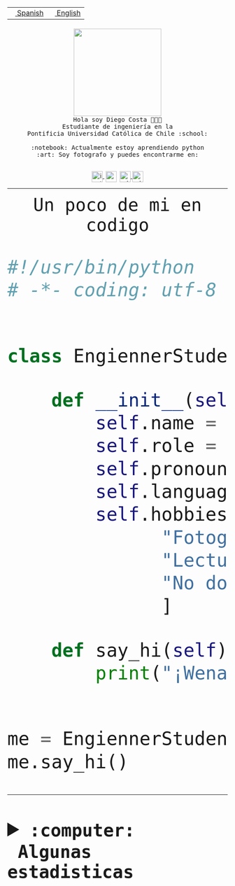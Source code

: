<table border="0"  align="right">
 <tr><td><a href="README.md"><img src="https://upload.wikimedia.org/wikipedia/commons/thumb/8/89/Bandera_de_Espa%C3%B1a.svg/1200px-Bandera_de_Espa%C3%B1a.svg.png" height="10"> Spanish</a></td>
 <td><a href="README.en.md"><img src="https://upload.wikimedia.org/wikipedia/commons/a/a4/Flag_of_the_United_States.svg" height="10"> English</a></td></tr>
</table><br><br><br>


<p align="center">
  <img src="https://github.com/diegocostares/diegocostares/blob/main/Images/aaa2.gif?raw=true" height="200px">
  <br><samp>
    Hola soy Diego Costa 👨🏻‍💻<br>
    Estudiante de ingeniería en la <br>
    Pontificia Universidad Católica de Chile :school:<br>
  <br>
    :notebook: Actualmente estoy aprendiendo python <br>
    :art: Soy fotografo y puedes encontrarme en: <br>
  <br></samp>
  
</p>

<p align="center">
   <a href="https://instagram.com/diegocosta_no" target="blank">
    <img 
    align="center" src="https://cdn.jsdelivr.net/npm/simple-icons@3.0.1/icons/instagram.svg" alt="instagram" height="25px" width="25px" />
  </a>
  <a style="border: 3px solid; color: white;"href="https://t.me/diegocosta_no" target="blank">
  <img
  align="center" alt="Telegram" width="25px" src="https://icons-for-free.com/iconfiles/png/512/Telegram-1324888767380505522.png" />
</a>
<a href="https://api.whatsapp.com/send?phone=56971897835&text=Hola!" target="blank">
  <img
  align="center" alt="wtsp" width="25px" src="https://img.icons8.com/pastel-glyph/2x/whatsapp--v2.png" />
</a>
<a href="https://www.linkedin.com/in/diego-costa-786249213/" target="blank">
  <img
  align="center" alt="wtsp" width="25px" src="https://img.icons8.com/metro/452/linkedin.png" />
</a>

  </a>
</p>

---


<p align="center"><font size="25"><samp>Un poco de mi en codigo</samp></front></p>


```python
#!/usr/bin/python
# -*- coding: utf-8 -*-


class EngiennerStudent:

    def __init__(self):
        self.name = "Diego Costa"
        self.role = "Estudiante"
        self.pronouns = "he/him"
        self.language_spoken = ["es_CL", "en_US"]
        self.hobbies = [
              "Fotografia",
              "Lectura",
              "No dormir",
              ]

    def say_hi(self):
        print("¡Wena mundo!")


me = EngiennerStudent()
me.say_hi()
```
---
<details>
  <summary><b><samp>:computer: &nbsp;Algunas estadisticas</samp></b></summary>
  <br/></p>

<!--START_SECTION:waka-->
![Code Time](http://img.shields.io/badge/Code%20Time-708%20hrs%2031%20mins-blue)

**Soy nocturno 🦉** 

```text
🌞 Mañana     7 commits      ░░░░░░░░░░░░░░░░░░░░░░░░░   1.22% 
🌆 Día        184 commits    ████████░░░░░░░░░░░░░░░░░   32.06% 
🌃 Tarde      231 commits    ██████████░░░░░░░░░░░░░░░   40.24% 
🌙 Noche      152 commits    ██████░░░░░░░░░░░░░░░░░░░   26.48%

```
📅 **Soy más productivo los Miércoles** 

```text
Lunes        60 commits     ██░░░░░░░░░░░░░░░░░░░░░░░   10.45% 
Martes       74 commits     ███░░░░░░░░░░░░░░░░░░░░░░   12.89% 
Miércoles    132 commits    █████░░░░░░░░░░░░░░░░░░░░   23.0% 
Jueves       71 commits     ███░░░░░░░░░░░░░░░░░░░░░░   12.37% 
Viernes      57 commits     ██░░░░░░░░░░░░░░░░░░░░░░░   9.93% 
Sábado       75 commits     ███░░░░░░░░░░░░░░░░░░░░░░   13.07% 
Domingo      105 commits    ████░░░░░░░░░░░░░░░░░░░░░   18.29%

```


📊 **Esta semana me dediqué a** 

```text
🐱‍💻 Proyectos: 
scrappapa                5 hrs 42 mins       ███████████░░░░░░░░░░░░░░   45.68% 
WEB-perfiles             4 hrs 5 mins        ████████░░░░░░░░░░░░░░░░░   32.79% 
Unknown Project          1 hr 29 mins        ███░░░░░░░░░░░░░░░░░░░░░░   11.89% 
PautaT0-2022-2           39 mins             █░░░░░░░░░░░░░░░░░░░░░░░░   5.28% 
login_MP                 32 mins             █░░░░░░░░░░░░░░░░░░░░░░░░   4.35%

```


 Last Updated on 22/10/2022 20:31:15 UTC
<!--END_SECTION:waka-->
  
  

<p align="center"> <img src="https://github-readme-stats.vercel.app/api?username=diegocostares&show_icons=true&theme=ayu-mirage" alt="abhisheknaiidu" /></p>
 
</details>
